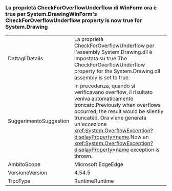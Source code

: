 ### <a name="winforms-checkforoverflowunderflow-property-is-now-true-for-systemdrawing"></a><span data-ttu-id="3f6fb-101">La proprietà CheckForOverflowUnderflow di WinForm ora è true per System.Drawing</span><span class="sxs-lookup"><span data-stu-id="3f6fb-101">WinForm's CheckForOverflowUnderflow property is now true for System.Drawing</span></span>

|   |   |
|---|---|
|<span data-ttu-id="3f6fb-102">Dettagli</span><span class="sxs-lookup"><span data-stu-id="3f6fb-102">Details</span></span>|<span data-ttu-id="3f6fb-103">La proprietà CheckForOverflowUnderflow per l'assembly System.Drawing.dll è impostata su true.</span><span class="sxs-lookup"><span data-stu-id="3f6fb-103">The CheckForOverflowUnderflow property for the System.Drawing.dll assembly is set to true.</span></span>|
|<span data-ttu-id="3f6fb-104">Suggerimento</span><span class="sxs-lookup"><span data-stu-id="3f6fb-104">Suggestion</span></span>|<span data-ttu-id="3f6fb-105">In precedenza, quando si verificavano overflow, il risultato veniva automaticamente troncato.</span><span class="sxs-lookup"><span data-stu-id="3f6fb-105">Previously when overflows occurred, the result would be silently truncated.</span></span> <span data-ttu-id="3f6fb-106">Ora viene generata un'eccezione <xref:System.OverflowException?displayProperty=name>.</span><span class="sxs-lookup"><span data-stu-id="3f6fb-106">Now an <xref:System.OverflowException?displayProperty=name> exception is thrown.</span></span>|
|<span data-ttu-id="3f6fb-107">Ambito</span><span class="sxs-lookup"><span data-stu-id="3f6fb-107">Scope</span></span>|<span data-ttu-id="3f6fb-108">Microsoft Edge</span><span class="sxs-lookup"><span data-stu-id="3f6fb-108">Edge</span></span>|
|<span data-ttu-id="3f6fb-109">Versione</span><span class="sxs-lookup"><span data-stu-id="3f6fb-109">Version</span></span>|<span data-ttu-id="3f6fb-110">4.5</span><span class="sxs-lookup"><span data-stu-id="3f6fb-110">4.5</span></span>|
|<span data-ttu-id="3f6fb-111">Tipo</span><span class="sxs-lookup"><span data-stu-id="3f6fb-111">Type</span></span>|<span data-ttu-id="3f6fb-112">Runtime</span><span class="sxs-lookup"><span data-stu-id="3f6fb-112">Runtime</span></span>|

